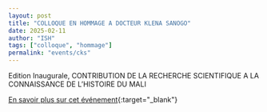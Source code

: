 ```yaml
---
layout: post
title: "COLLOQUE EN HOMMAGE A DOCTEUR KLENA SANOGO"
date: 2025-02-11
author: "ISH"
tags: ["colloque", "hommage"]
permalink: "events/cks"
---
```

Edition Inaugurale, CONTRIBUTION DE LA RECHERCHE SCIENTIFIQUE A LA CONNAISSANCE DE L’HISTOIRE DU MALI 

[En savoir plus sur cet événement](https://colloqueklena.ish.edu.ml/){:target="_blank"}
